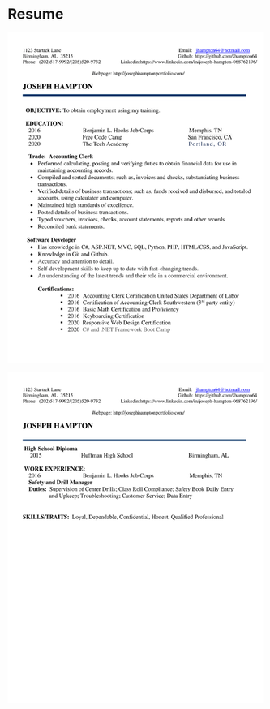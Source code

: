 # Resume

![alt text](https://github.com/Jhampton64/Resume/blob/master/JOSEPH%20HAMPTON%20Resume%208-1-2020-1.png)

![alt text](https://github.com/Jhampton64/Resume/blob/master/JOSEPH%20HAMPTON%20Resume%208-1-2020-2.png)

